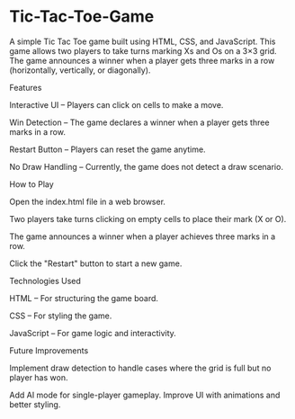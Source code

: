 # Tic-Tac-Toe-Game
A simple Tic Tac Toe game built using HTML, CSS, and JavaScript. This game allows two players to take turns marking Xs and Os on a 3×3 grid. The game announces a winner when a player gets three marks in a row (horizontally, vertically, or diagonally).

Features

Interactive UI – Players can click on cells to make a move.

Win Detection – The game declares a winner when a player gets three marks in a row.

Restart Button – Players can reset the game anytime.

No Draw Handling – Currently, the game does not detect a draw scenario.

How to Play

Open the index.html file in a web browser.

Two players take turns clicking on empty cells to place their mark (X or O).

The game announces a winner when a player achieves three marks in a row.

Click the "Restart" button to start a new game.

Technologies Used

HTML – For structuring the game board.

CSS – For styling the game.

JavaScript – For game logic and interactivity.

Future Improvements

Implement draw detection to handle cases where the grid is full but no player has won.

Add AI mode for single-player gameplay.
Improve UI with animations and better styling.
